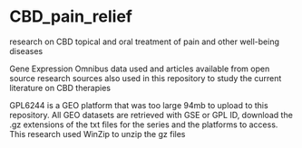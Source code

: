 # CBD_pain_relief
research on CBD topical and oral treatment of pain and other well-being diseases

Gene Expression Omnibus data used and articles available from open source research sources also used in this repository to study the current literature on CBD therapies

GPL6244 is a GEO platform that was too large 94mb to upload to this repository. All GEO datasets are retrieved with GSE or GPL ID, download the .gz extensions of the txt files for the series and the platforms to access. This research used WinZip to unzip the gz files
